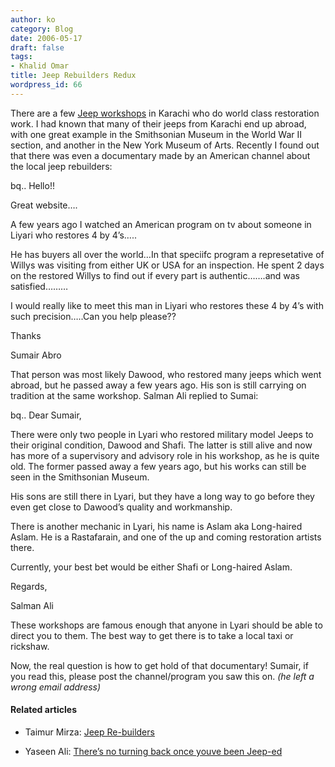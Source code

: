 ```yaml
---
author: ko
category: Blog
date: 2006-05-17
draft: false
tags:
- Khalid Omar
title: Jeep Rebuilders Redux
wordpress_id: 66
---
```


There are a few [Jeep workshops](./jeep_rebuilders.html) in Karachi who do world class restoration work. I had known that many of their jeeps from Karachi end up abroad, with one great example in the Smithsonian Museum in the World War II section, and another in the New York Museum of Arts. Recently I found out that there was even a documentary made by an American channel about the local jeep rebuilders:

bq.. Hello!!

Great website….

A few years ago I watched an American program on tv about someone in Liyari who restores 4 by 4’s…..

He has buyers all over the world…In that speciifc program a represetative of Willys was visiting from either UK or USA for an inspection. He spent 2 days on the restored Willys to find out if every part is authentic…….and was satisfied………

I would really like to meet this man in Liyari who restores these 4 by 4’s with such precision…..Can you help please??

Thanks

Sumair Abro

That person was most likely Dawood, who restored many jeeps which went abroad, but he passed away a few years ago. His son is still carrying on tradition at the same workshop. Salman Ali replied to Sumai:

bq.. Dear Sumair,

There were only two people in Lyari who restored military model Jeeps to their original condition, Dawood and Shafi. The latter is still alive and now has more of a supervisory and advisory role in his workshop, as he is quite old. The former passed away a few years ago, but his works can still be seen in the Smithsonian Museum.

His sons are still there in Lyari, but they have a long way to go before they even get close to Dawood’s quality and workmanship.

There is another mechanic in Lyari, his name is Aslam aka Long-haired Aslam. He is a Rastafarain, and one of the up and coming restoration artists there.

Currently, your best bet would be either Shafi or Long-haired Aslam.

Regards,

Salman Ali

These workshops are famous enough that anyone in Lyari should be able to direct you to them. The best way to get there is to take a local taxi or rickshaw.

Now, the real question is how to get hold of that documentary! Sumair, if you read this, please post the channel/program you saw this on. *(he left a wrong email address)*

#### Related articles

* Taimur Mirza: [Jeep Re-builders](./jeep_rebuilders.html)

* Yaseen Ali: [There’s no turning back once youve been Jeep-ed](./theres_no_turni.html)